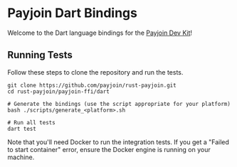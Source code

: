 # Payjoin Dart Bindings

Welcome to the Dart language bindings for the [Payjoin Dev Kit](https://payjoindevkit.org/)!

## Running Tests

Follow these steps to clone the repository and run the tests.


```shell
git clone https://github.com/payjoin/rust-payjoin.git
cd rust-payjoin/payjoin-ffi/dart

# Generate the bindings (use the script appropriate for your platform)
bash ./scripts/generate_<platform>.sh

# Run all tests
dart test
```

Note that you'll need Docker to run the integration tests. If you get a "Failed to start container" error, ensure the Docker engine is running on your machine.
